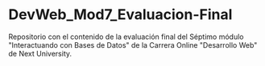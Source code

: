 # DevWeb_Mod7_Evaluacion-Final
Repositorio con el contenido de la evaluación final del Séptimo módulo "Interactuando con Bases de Datos" de la Carrera Online "Desarrollo Web" de Next University.
